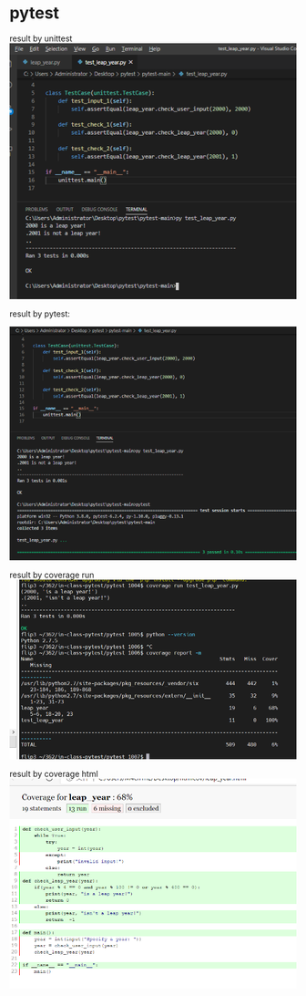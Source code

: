 # pytest

result by unittest
![Text message](https://github.com/StrikeR2018/pytest/blob/master/unit.png)



result by pytest:

![Text message](https://github.com/StrikeR2018/pytest/blob/master/pytest.png)


result by coverage run
![Text message](https://github.com/StrikeR2018/pytest/blob/master/coverage.png)


result by coverage html
![Text message](https://github.com/StrikeR2018/pytest/blob/master/htmlcov.png)
